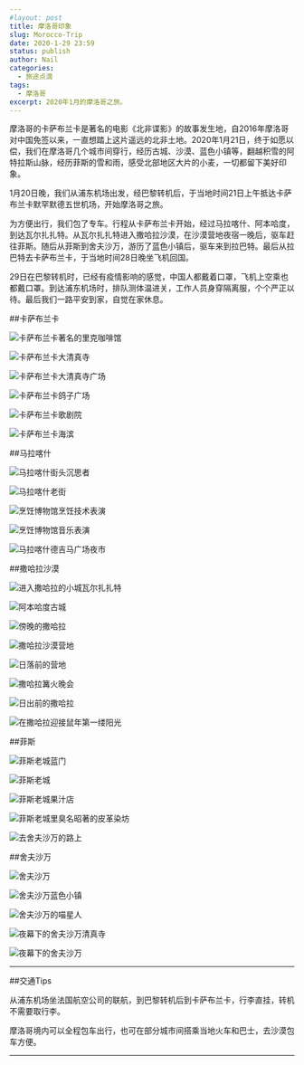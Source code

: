 ```yaml
---
#layout: post
title: 摩洛哥印象
slug: Morocco-Trip
date: 2020-1-29 23:59
status: publish
author: Nail
categories: 
  - 旅途点滴
tags: 
  - 摩洛哥
excerpt: 2020年1月的摩洛哥之旅。
---
```


摩洛哥的卡萨布兰卡是著名的电影《北非谍影》的故事发生地，自2016年摩洛哥对中国免签以来，一直想踏上这片遥远的北非土地。2020年1月21日，终于如愿以偿，我们在摩洛哥几个城市间穿行，经历古城、沙漠、蓝色小镇等，翻越积雪的阿特拉斯山脉，经历菲斯的雪和雨，感受北部地区大片的小麦，一切都留下美好印象。

1月20日晚，我们从浦东机场出发，经巴黎转机后，于当地时间21日上午抵达卡萨布兰卡默罕默德五世机场，开始摩洛哥之旅。

为方便出行，我们包了专车。行程从卡萨布兰卡开始，经过马拉喀什、阿本哈度，到达瓦尔扎扎特。从瓦尔扎扎特进入撒哈拉沙漠，在沙漠营地夜宿一晚后，驱车赶往菲斯。随后从菲斯到舍夫沙万，游历了蓝色小镇后，驱车来到拉巴特。最后从拉巴特去卡萨布兰卡，于当地时间28日晚坐飞机回国。

29日在巴黎转机时，已经有疫情影响的感觉，中国人都戴着口罩，飞机上空乘也都戴口罩。到达浦东机场时，排队测体温进关，工作人员身穿隔离服，个个严正以待。最后我们一路平安到家，自觉在家休息。

##卡萨布兰卡

![卡萨布兰卡著名的里克咖啡馆](./images/20200129-morocco/mrc-10.jpg "卡萨布兰卡著名的里克咖啡馆")

![卡萨布兰卡大清真寺](./images/20200129-morocco/mrc-25.jpg "卡萨布兰卡大清真寺")

![卡萨布兰卡大清真寺广场](./images/20200129-morocco/mrc-23.jpg "卡萨布兰卡大清真寺广场")

![卡萨布兰卡鸽子广场](./images/20200129-morocco/mrc-22.jpg "卡萨布兰卡鸽子广场")

![卡萨布兰卡歌剧院](./images/20200129-morocco/mrc-24.jpg "卡萨布兰卡歌剧院")

![卡萨布兰卡海滨](./images/20200129-morocco/mrc-20.jpg "卡萨布兰卡海滨")

##马拉喀什

![马拉喀什街头沉思者](./images/20200129-morocco/mrc-5.jpg "马拉喀什街头沉思者")

![马拉喀什老街](./images/20200129-morocco/mrc-7.jpg "马拉喀什老街")

![烹饪博物馆烹饪技术表演](./images/20200129-morocco/mrc-6.jpg "烹饪博物馆烹饪技术表演")

![烹饪博物馆音乐表演](./images/20200129-morocco/mrc-8.jpg "烹饪博物馆音乐表演")

![马拉喀什德吉马广场夜市](./images/20200129-morocco/mrc-9.jpg "马拉喀什德吉马广场夜市")

##撒哈拉沙漠

![进入撒哈拉的小城瓦尔扎扎特](./images/20200129-morocco/mrc-2.jpg "进入撒哈拉的小城瓦尔扎扎特")

![阿本哈度古城](./images/20200129-morocco/mrc-18.jpg "阿本哈度古城")

![傍晚的撒哈拉](./images/20200129-morocco/mrc-12.jpg "傍晚的撒哈拉")

![撒哈拉沙漠营地](./images/20200129-morocco/mrc-13.jpg "撒哈拉沙漠营地")

![日落前的营地](./images/20200129-morocco/mrc-29.jpg "日落前的营地")

![撒哈拉篝火晚会](./images/20200129-morocco/mrc-26.jpg "撒哈拉篝火晚会")

![日出前的撒哈拉](./images/20200129-morocco/mrc-3.jpg "日出前的撒哈拉")

![在撒哈拉迎接鼠年第一缕阳光](./images/20200129-morocco/mrc-4.jpg "在撒哈拉迎接鼠年第一缕阳光")

##菲斯

![菲斯老城蓝门](./images/20200129-morocco/mrc-33.jpg "菲斯老城蓝门")

![菲斯老城](./images/20200129-morocco/mrc-34.jpg "菲斯老城")

![菲斯老城果汁店](./images/20200129-morocco/mrc-35.jpg "菲斯老城果汁店")

![菲斯老城里臭名昭著的皮革染坊](./images/20200129-morocco/mrc-27.jpg "菲斯老城里臭名昭著的皮革染坊")

![去舍夫沙万的路上](./images/20200129-morocco/mrc-32.jpg "去舍夫沙万的路上")

##舍夫沙万

![舍夫沙万](./images/20200129-morocco/mrc-31.jpg "舍夫沙万")

![舍夫沙万蓝色小镇](./images/20200129-morocco/mrc-17.jpg "舍夫沙万蓝色小镇")

![舍夫沙万的喵星人](./images/20200129-morocco/mrc-11.jpg "舍夫沙万的喵星人")

![夜幕下的舍夫沙万清真寺](./images/20200129-morocco/mrc-16.jpg "夜幕下的舍夫沙万清真寺")

![夜幕下的舍夫沙万](./images/20200129-morocco/mrc-14.jpg "夜幕下的舍夫沙万")

---
##交通Tips

从浦东机场坐法国航空公司的联航，到巴黎转机后到卡萨布兰卡，行李直挂，转机不需要取行李。

摩洛哥境内可以全程包车出行，也可在部分城市间搭乘当地火车和巴士，去沙漠包车方便。

---

